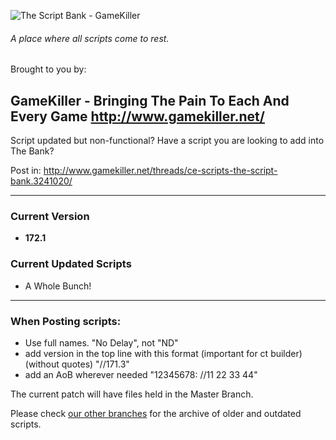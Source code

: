 ![The Script Bank - GameKiller](http://i.imgur.com/VpxSdwu.png)

###### A place where all scripts come to rest.

Brought to you by:

**GameKiller** - Bringing The Pain To Each And Every Game
http://www.gamekiller.net/
-----

Script updated but non-functional?
Have a script you are looking to add into The Bank?

Post in: http://www.gamekiller.net/threads/ce-scripts-the-script-bank.3241020/

------

### Current Version
- **172.1**

### Current Updated Scripts
- A Whole Bunch!

------

### When Posting scripts:
- Use full names. "No Delay", not "ND"
- add version in the top line with this format (important for ct builder)(without quotes) "//171.3"
- add an AoB wherever needed "12345678: //11 22 33 44"

The current patch will have files held in the Master Branch.

Please check [our other branches](https://github.com/Xelamats/TheScriptBank/branches) for the archive of older and outdated scripts.
